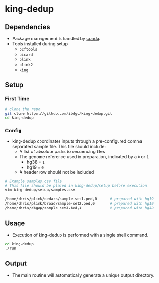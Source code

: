 # king-dedup

## Dependencies
- Package management is handled by [conda](https://docs.conda.io/en/latest/miniconda.html).
- Tools installed during setup
    - `bcftools`
    - `picard`
    - `plink`
    - `plink2`
    - `king`

## Setup

### First Time
```sh
# clone the repo
git clone https://github.com/ibdgc/king-dedup.git
cd king-dedup
```

### Config
- king-dedup coordinates inputs through a pre-configured comma separated sample file. This file should include:
    - A list of absolute paths to sequencing files
    - The genome reference used in preparation, indicated by a `0` or `1`
        - hg38 = `1`
        - hg19 = `0`
    - A header row should not be included

```sh
# Example samples.csv file
# This file should be placed in king-dedup/setup before execution
vim king-dedup/setup/samples.csv

/home/chris/plink/cedars/sample-set1.ped,0      # prepared with hg19
/home/chris/plink/broad/sample-set2.ped,0       # prepared with hg19
/home/chris/dbgap/sample-set3.bed,1             # prepared with hg38
```

## Usage
- Execution of king-dedup is performed with a single shell command.

```sh
cd king-dedup
./run
```

## Output
- The main routine will automatically generate a unique output directory.

